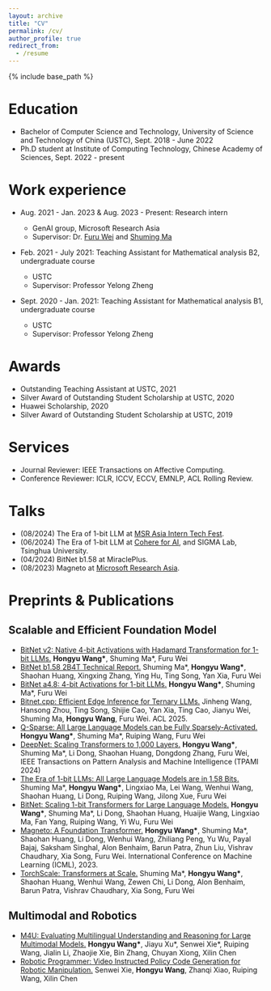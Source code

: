 ```yaml
---
layout: archive
title: "CV"
permalink: /cv/
author_profile: true
redirect_from:
  - /resume
---
```


{% include base_path %}

Education
======
* Bachelor of Computer Science and Technology, University of Science and Technology of China (USTC), Sept. 2018 - June 2022
* Ph.D student at Institute of Computing Technology, Chinese Academy of Sciences, Sept. 2022 - present

Work experience
======
* Aug. 2021 - Jan. 2023 & Aug. 2023 - Present: Research intern
  * GenAI group, Microsoft Research Asia
  * Supervisor: Dr. [Furu Wei](https://thegenerality.com/) and [Shuming Ma](https://scholar.google.com/citations?user=J44tjDMAAAAJ)

* Feb. 2021 - July 2021: Teaching Assistant for Mathematical analysis B2, undergraduate course
  * USTC
  * Supervisor: Professor Yelong Zheng

* Sept. 2020 - Jan. 2021: Teaching Assistant for Mathematical analysis B1, undergraduate course
  * USTC
  * Supervisor: Professor Yelong Zheng

Awards
======
* Outstanding Teaching Assistant at USTC, 2021
* Silver Award of Outstanding Student Scholarship at USTC, 2020
* Huawei Scholarship, 2020
* Silver Award of Outstanding Student Scholarship at USTC, 2019

Services
======
* Journal Reviewer: IEEE Transactions on Affective Computing.
* Conference Reviewer: ICLR, ICCV, ECCV, EMNLP, ACL Rolling Review.

Talks
======
* (08/2024) The Era of 1-bit LLM at [MSR Asia Intern Tech Fest](https://mp.weixin.qq.com/s/HVhOhWpq1092Z5byc5nISw).
* (06/2024) The Era of 1-bit LLM at [Cohere for AI](https://www.youtube.com/watch?v=oxQjGOUbQx4&list=PLLalUvky4CLJKDaiWCumhsJpHNDhZeVll&index=17&t=229s), and SIGMA Lab, Tsinghua University.
* (04/2024) BitNet b1.58 at MiraclePlus.
* (08/2023) Magneto at [Microsoft Research Asia](https://www.msra.cn/zh-cn/news/features/icml-2023).

Preprints & Publications
======
## Scalable and Efficient Foundation Model
* [BitNet v2: Native 4-bit Activations with Hadamard Transformation for 1-bit LLMs.](https://ustcwhy.github.io/publications/bitnet_v2/) <b>Hongyu Wang\*</b>, Shuming Ma\*, Furu Wei
* [BitNet b1.58 2B4T Technical Report.](https://ustcwhy.github.io/publications/bitnet_2b4t/) Shuming Ma\*, <b>Hongyu Wang\*</b>, Shaohan Huang, Xingxing Zhang, Ying Hu, Ting Song, Yan Xia, Furu Wei
* [BitNet a4.8: 4-bit Activations for 1-bit LLMs.](https://ustcwhy.github.io/publications/bitnet_a4_8/) <b>Hongyu Wang\*</b>, Shuming Ma\*, Furu Wei
* [Bitnet.cpp: Efficient Edge Inference for Ternary LLMs.](https://ustcwhy.github.io/publications/bitnet_cpp/) Jinheng Wang, Hansong Zhou, Ting Song, Shijie Cao, Yan Xia, Ting Cao, Jianyu Wei, Shuming Ma, <b>Hongyu Wang</b>, Furu Wei. ACL 2025.
* [Q-Sparse: All Large Language Models can be Fully Sparsely-Activated.](https://ustcwhy.github.io/publications/qsparse/) <b>Hongyu Wang\*</b>, Shuming Ma\*, Ruiping Wang, Furu Wei
* [DeepNet: Scaling Transformers to 1,000 Layers.](https://ustcwhy.github.io/publications/deepnet/) <b>Hongyu Wang\*</b>, Shuming Ma\*, Li Dong, Shaohan Huang, Dongdong Zhang, Furu Wei, IEEE Transactions on Pattern Analysis and Machine Intelligence (TPAMI 2024)
* [The Era of 1-bit LLMs: All Large Language Models are in 1.58 Bits.](https://ustcwhy.github.io/publications/bitnet_b1_58) Shuming Ma\*, <b>Hongyu Wang\*</b>, Lingxiao Ma, Lei Wang, Wenhui Wang, Shaohan Huang, Li Dong, Ruiping Wang, Jilong Xue, Furu Wei
* [BitNet: Scaling 1-bit Transformers for Large Language Models.](https://ustcwhy.github.io/publications/bitnet) <b>Hongyu Wang\*</b>, Shuming Ma\*, Li Dong, Shaohan Huang, Huaijie Wang, Lingxiao Ma, Fan Yang, Ruiping Wang, Yi Wu, Furu Wei
* [Magneto: A Foundation Transformer.](https://ustcwhy.github.io/publications/foundation_transformer/) <b>Hongyu Wang\*</b>, Shuming Ma\*, Shaohan Huang, Li Dong, Wenhui Wang, Zhiliang Peng, Yu Wu, Payal Bajaj, Saksham Singhal, Alon Benhaim, Barun Patra, Zhun Liu, Vishrav Chaudhary, Xia Song, Furu Wei. International Conference on Machine Learning (ICML), 2023.
* [TorchScale: Transformers at Scale.](https://ustcwhy.github.io/publications/torchscale/) Shuming Ma\*, <b>Hongyu Wang\*</b>, Shaohan Huang, Wenhui Wang, Zewen Chi, Li Dong, Alon Benhaim, Barun Patra, Vishrav Chaudhary, Xia Song, Furu Wei

## Multimodal and Robotics
* [M4U: Evaluating Multilingual Understanding and Reasoning for Large Multimodal Models.](https://ustcwhy.github.io/publications/m4u/) <b>Hongyu Wang\*</b>, Jiayu Xu\*, Senwei Xie\*, Ruiping Wang, Jialin Li, Zhaojie Xie, Bin Zhang, Chuyan Xiong, Xilin Chen
* [Robotic Programmer: Video Instructed Policy Code Generation for Robotic Manipulation.](https://ustcwhy.github.io/publications/robopro/) Senwei Xie, <b>Hongyu Wang</b>, Zhanqi Xiao, Ruiping Wang, Xilin Chen
  
<!-- Talks
======
  <ul>{% for post in site.talks %}
    {% include archive-single-talk-cv.html %}
  {% endfor %}</ul>
  
Teaching
======
  <ul>{% for post in site.teaching %}
    {% include archive-single-cv.html %}
  {% endfor %}</ul>
  
Service and leadership
======
* Currently signed in to 43 different slack teams -->
